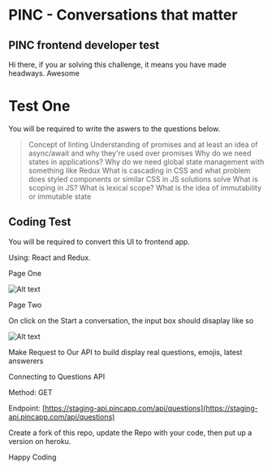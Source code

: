 # PINC - Conversations that matter

## PINC frontend developer test

Hi there, if you ar solving this challenge, it means you have made headways. Awesome


# Test One

You will be required to write the aswers to the questions below.

> Concept of linting 
Understanding of promises and at least an idea of async/await and why they're used over promises
Why do we need states in applications? 
Why do we need global state management with something like Redux
What is cascading in CSS and what problem does styled components or similar CSS in JS solutions solve
What is scoping in JS? 
What is lexical scope?
What is the idea of immutability or immutable state

## Coding Test

You will be required to convert this UI to frontend app. 

Using: React and Redux.

Page One

![Alt text](https://monosnap.com/image/FgGejxjbjTj21B41Mve76Hg0vyWFU8)

Page Two

On click on the Start a conversation, the input box should disaplay like so

![Alt text](https://monosnap.com/image/4GFVaFHQvMgV2o4DXI7unm7oztgAg2)


Make Request to Our API to build display real questions, emojis, latest answerers

  

Connecting to Questions API

  

Method: GET

Endpoint:  [https://staging-api.pincapp.com/api/questions](https://staging-api.pincapp.com/api/questions)

Create a fork of this repo, update the Repo with your code, then put up a version on heroku.

Happy Coding